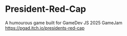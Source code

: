 # President-Red-Cap
 A humourous game built for GameDev JS 2025 GameJam
https://pgad.itch.io/presidents-red-cap
